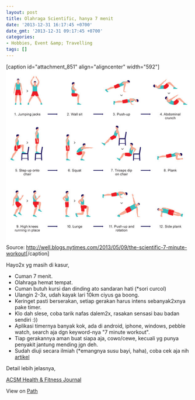 ```yaml
---
layout: post
title: Olahraga Scientific, hanya 7 menit
date: '2013-12-31 16:17:45 +0700'
date_gmt: '2013-12-31 09:17:45 +0700'
categories:
- Hobbies, Event &amp; Travelling
tags: []
---
```

[caption id="attachment\_851" align="aligncenter" width="592"][![12well_physed-tmagArticle](/images/12well_physed-tmagArticle.jpg)](/images/12well_physed-tmagArticle.jpg) Source: <http://well.blogs.nytimes.com/2013/05/09/the-scientific-7-minute-workout>[/caption]

Hayo2x yg masih di kasur,

- Cuman 7 menit.
- Olahraga hemat tempat.
- Cuman butuh kursi dan dinding ato sandaran hati (\*sori curcol)
- Ulangin 2-3x, udah kayak lari 10km ciyus ga boong.
- Keringet pasti berserakan, setiap gerakan harus intens sebanyak2xnya pake timer.
- Klo dah slese, coba tarik nafas dalem2x, rasakan sensasi bau badan sendiri :))
- Aplikasi timernya banyak kok, ada di android, iphone, windows, pebble watch, search aja dgn keyword-nya "7 minute workout".
- Tiap gerakannya aman buat siapa aja, cowo/cewe, kecuali yg punya penyakit jantung mending jgn deh.
- Sudah diuji secara ilmiah (\*emangnya susu bayi, haha), coba cek aja nih [artikel](http://well.blogs.nytimes.com/2013/05/09/the-scientific-7-minute-workout/)

Detail lebih jelasnya,

[ACSM Health & Fitness Journal](http://journals.lww.com/acsm-healthfitness/Fulltext/2013/05000/HIGH_INTENSITY_CIRCUIT_TRAINING_USING_BODY_WEIGHT_.5.aspx)

View on [Path](https://path.com/p/1zhj4V)